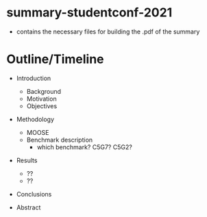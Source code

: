 # summary-studentconf-2021

* contains the necessary files for building the .pdf of the summary


# Outline/Timeline

* Introduction
	- Background
	- Motivation
	- Objectives

* Methodology
	- MOOSE
	- Benchmark description
		- which benchmark? C5G7? C5G2?

* Results
	- ??
	- ??

* Conclusions
* Abstract
